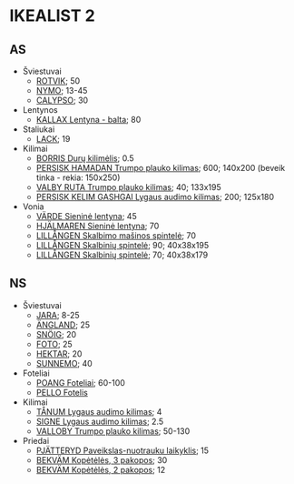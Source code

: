 IKEALIST 2
==========

## AS

  * Šviestuvai
    * [ROTVIK](http://www.ikea.com/lt/lt/catalog/products/10195714/?query=rotvik); 50
    * [NYMO](http://www.ikea.com/lt/lt/search/?query=nymo); 13-45
    * [CALYPSO](http://www.ikea.com/lt/lt/catalog/products/20032415/); 30
  * Lentynos
    * [KALLAX Lentyna - balta](http://www.ikea.com/lt/lt/catalog/products/30275861/); 80
  * Staliukai
    * [LACK](http://www.ikea.com/lt/lt/catalog/products/40104294/); 19
  * Kilimai
    * [BORRIS Durų kilimėlis](http://www.ikea.com/lt/lt/catalog/products/80186688/); 0.5
    * [PERSISK HAMADAN Trumpo plauko kilimas](http://www.ikea.com/lt/lt/catalog/products/30299230/); 600; 140x200 (beveik tinka - rekia: 150x250)
    * [VALBY RUTA Trumpo plauko kilimas](http://www.ikea.com/lt/lt/catalog/products/00322029/); 40; 133x195
    * [PERSISK KELIM GASHGAI Lygaus audimo kilimas](http://www.ikea.com/lt/lt/catalog/products/40299244/); 200; 125x180
  * Vonia
    * [VÄRDE Sieninė lentyna](http://www.ikea.com/lt/lt/catalog/products/10241339/); 45
    * [HJÄLMAREN Sieninė lentyna](http://www.ikea.com/lt/lt/catalog/products/40246774/); 70
    * [LILLÅNGEN Skalbimo mašinos spintelė](http://www.ikea.com/lt/lt/catalog/products/00206096/); 70
    * [LILLÅNGEN Skalbinių spintelė](http://www.ikea.com/lt/lt/catalog/products/S69155377/); 90; 40x38x195
    * [LILLÅNGEN Skalbinių spintelė](http://www.ikea.com/lt/lt/catalog/products/10206246/); 70; 40x38x179

## NS

  * Šviestuvai
    * [JARA](http://www.ikea.com/lt/lt/search/?query=J%C3%84RA); 8-25
    * [ÄNGLAND](http://www.ikea.com/lt/lt/catalog/products/10291353/); 25
    * [SNÖIG](http://www.ikea.com/lt/lt/catalog/products/00226749/); 20
    * [FOTO](http://www.ikea.com/lt/lt/catalog/products/60125813/); 25
    * [HEKTAR](http://www.ikea.com/lt/lt/catalog/products/60293364/); 20
    * [SUNNEMO](http://www.ikea.com/lt/lt/catalog/products/50295047/?query=SUNNEMO); 40
  * Foteliai
    * [POANG Foteliai](http://www.ikea.com/lt/lt/search/?query=POÄNG+Fotelis&category=products&min_price=40&max_price=100); 60-100
    * [PELLO Fotelis](http://www.ikea.com/lt/lt/catalog/products/50078464/)
  * Kilimai
    * [TÅNUM Lygaus audimo kilimas](http://www.ikea.com/lt/lt/catalog/products/30212675/); 4
    * [SIGNE Lygaus audimo kilimas](http://www.ikea.com/lt/lt/catalog/products/00297360/); 2.5
    * [VALLOBY Trumpo plauko kilimas](http://www.ikea.com/lt/lt/search/?query=VALL%C3%96BY+Trumpo+plauko+kilimas); 50-130
  * Priedai
    * [PJÄTTERYD Paveikslas-nuotrauku laikyklis](http://www.ikea.com/lt/lt/catalog/products/00329035/); 15
    * [BEKVÄM Kopėtėlės, 3 pakopos](http://www.ikea.com/lt/lt/catalog/products/90190411/); 30
    * [BEKVÄM Kopėtėlės, 2 pakopos](http://www.ikea.com/lt/lt/catalog/products/30178879/); 12
